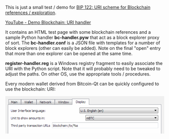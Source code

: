 This is just a small test / demo for [BIP 122: URI scheme for Blockchain references / exploration](https://github.com/bitcoin/bips/blob/master/bip-0122.mediawiki).

[YouTube - Demo Blockchain: URI handler](https://www.youtube.com/watch?v=7wwVnQn7rj8)

It contains an HTML test page with some blockchain references and a sample Python handler **bc-handler.pyw** that act as a block explorer proxy of sort. The **bc-handler.conf** is a JSON file with templates for a number of block explorers (other can easily be added). Note on the final "open" entry that more than one explorer can be opened at the same time.

**register-handler.reg** is a Windows registry fragment to easily associate the URI with the Python script. Note that it will probably need to be tweaked to adjust the paths. On other OS, use the appropriate tools / procedures.

Every modern wallet derived from Bitcoin-Qt can be quickly configured to use the blockchain: URI:

<img src=bitcoin-qt-config.png></img>
